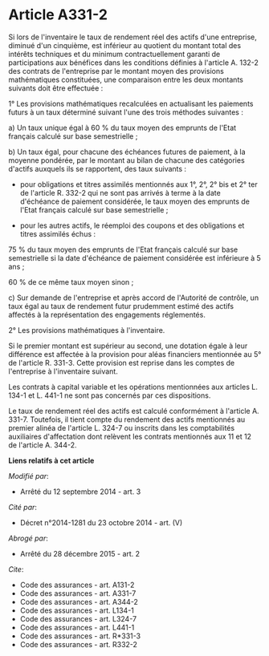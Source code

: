 # Article A331-2

Si lors de l'inventaire le taux de rendement réel des actifs d'une entreprise, diminué d'un cinquième, est inférieur au
quotient du montant total des intérêts techniques et du minimum contractuellement garanti de participations aux bénéfices
dans les conditions définies à l'article A. 132-2 des contrats de l'entreprise par le montant moyen des provisions
mathématiques constituées, une comparaison entre les deux montants suivants doit être effectuée : 

1° Les provisions mathématiques recalculées en actualisant les paiements futurs à un taux déterminé suivant l'une des trois
méthodes suivantes : 

a) Un taux unique égal à 60 % du taux moyen des emprunts de l'Etat français calculé sur base semestrielle ; 

b) Un taux égal, pour chacune des échéances futures de paiement, à la moyenne pondérée, par le montant au bilan de chacune
des catégories d'actifs auxquels ils se rapportent, des taux suivants :

- pour obligations et titres assimilés mentionnés aux 1°, 2°, 2° bis et 2° ter de l'article R. 332-2 qui ne sont pas arrivés
à terme à la date d'échéance de paiement considérée, le taux moyen des emprunts de l'Etat français calculé sur base
semestrielle ;

- pour les autres actifs, le réemploi des coupons et des obligations et titres assimilés échus : 

75 % du taux moyen des emprunts de l'Etat français calculé sur base semestrielle si la date d'échéance de paiement considérée
est inférieure à 5 ans ; 

60 % de ce même taux moyen sinon ; 

c) Sur demande de l'entreprise et après accord de l'Autorité de contrôle, un taux égal au taux de rendement futur prudemment
estimé des actifs affectés à la représentation des engagements réglementés. 

2° Les provisions mathématiques à l'inventaire. 

Si le premier montant est supérieur au second, une dotation égale à leur différence est affectée à la provision pour aléas
financiers mentionnée au 5° de l'article R. 331-3. Cette provision est reprise dans les comptes de l'entreprise à
l'inventaire suivant. 

Les contrats à capital variable et les opérations mentionnées aux articles L. 134-1 et L. 441-1 ne sont pas concernés par ces
dispositions. 

Le taux de rendement réel des actifs est calculé conformément à l'article A. 331-7. Toutefois, il tient compte du rendement
des actifs mentionnés au premier alinéa de l'article L. 324-7 ou inscrits dans les comptabilités auxiliaires d'affectation
dont relèvent les contrats mentionnés aux 11 et 12 de l'article A. 344-2.

**Liens relatifs à cet article**

_Modifié par_:

  - Arrêté du 12 septembre 2014 - art. 3

_Cité par_:

  - Décret n°2014-1281 du 23 octobre 2014 - art. (V)

_Abrogé par_:

  - Arrêté du 28 décembre 2015 - art. 2

_Cite_:

  - Code des assurances - art. A131-2
  - Code des assurances - art. A331-7
  - Code des assurances - art. A344-2
  - Code des assurances - art. L134-1
  - Code des assurances - art. L324-7
  - Code des assurances - art. L441-1
  - Code des assurances - art. R*331-3
  - Code des assurances - art. R332-2

